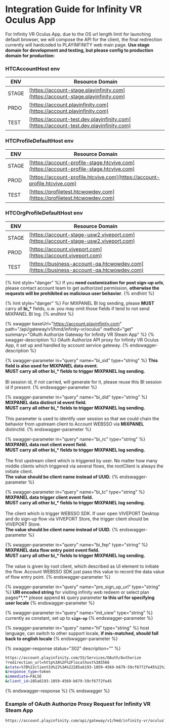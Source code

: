 # Integration Guide for Infinity VR Oculus App

For Infinity VR Oculus App, due to the OS url length limit for launching default browser, we will compose the API for the client, the final redirection currently will hardcoded to PLAYINFINITY web main page. **Use stage domain for development and testing, but please config to production domain for production:**

### HTCAccountHost env

| ENV   | Resource Domain                                                                         |
| ----- | --------------------------------------------------------------------------------------- |
| STAGE | [​https://account-stage.playinfinity.com](https://account-stage.playinfinity.com)       |
| PRDO  | [​https://account.playinfinity.com​](https://account.playinfinity.com)                  |
| TEST  | [​https://account-test.dev.playinfinity.com](https://account-test.dev.playinfinity.com) |

### HTCProfileDefaultHost env

| ENV   | Resource Domain                                                                        |
| ----- | -------------------------------------------------------------------------------------- |
| STAGE | [https://account-profile-stage.htcvive.com](https://account-profile-stage.htcvive.com) |
| PROD  | [https://account-profile.htcvive.com](https://account-profile.htcvive.com)             |
| TEST  | [https://profiletest.htcwowdev.com](https://profiletest.htcwowdev.com)                 |

### HTCOrgProfileDefaultHost env

| ENV   | Resource Domain                                                                        |
| ----- | -------------------------------------------------------------------------------------- |
| STAGE | [https://account-stage-usw2.viveport.com](https://account-stage-usw2.viveport.com)     |
| PROD  | [https://account.viveport.com](https://account.viveport.com)                           |
| TEST  | [https://business-account-qa.htcwowdev.com](https://business-account-qa.htcwowdev.com) |

{% hint style="danger" %}
If you **need customization for post sign-up urls**, please contact account team to get authorized permission, **otherwise the requests will be prohibited as malicious user behavior**.
{% endhint %}

{% hint style="danger" %}
For MIXPANEL BI log sending, please **MUST** carry all **bi\_\*** fields, o.w. you may omit those fields if tend to not send MIXPANEL BI log.
{% endhint %}

{% swagger baseUrl="https://account.playinfinity.com" path="/api/gateway/v1/hmd/infinity-vr/oculus" method="get" summary="OAuth Authorize Gateway for Infinity VR Steam App" %}
{% swagger-description %}
OAuth Authorize API proxy for Infinity VR Oculus App, it set up and handled by account service gateway.
{% endswagger-description %}

{% swagger-parameter in="query" name="bi_sid" type="string" %}
**This field is also used for MIXPANEL data event.**\
**MUST carry all other bi\_\* fields to trigger MIXPANEL log sending.**\
\
BI session id, if not carried, will generate for it, please reuse this BI session id if present.&#x20;
{% endswagger-parameter %}

{% swagger-parameter in="query" name="bi_did" type="string" %}
**MIXPANEL data distinct id event field.**\
**MUST carry all other bi\_\* fields to trigger MIXPANEL log sending.**\
\
This parameter is used to identify user session so that we could chain the behavior from upstream client to Account WEBSSO via **MIXPANEL** distinctId.
{% endswagger-parameter %}

{% swagger-parameter in="query" name="bi_rc" type="string" %}
**MIXPANEL data root client event field.**\
**MUST carry all other bi\_\* fields to trigger MIXPANEL log sending.**\
\
The first upstream client which is triggered by user. No matter how many middle clients which triggered via several flows, the rootClient is always the initiate client.\
**The value should be client name instead of UUID.**
{% endswagger-parameter %}

{% swagger-parameter in="query" name="bi_tc" type="string" %}
**MIXPANEL data trigger client event field.** \
**MUST carry all other bi\_\* fields to trigger MIXPANEL log sending.**\
\
The client which is trigger WEBSSO SDK. If user open VIVEPORT Desktop and do sign-up flow via VIVEPORT Store, the trigger client should be VIVEPORT Store. \
**The value should be client name instead of UUID.**
{% endswagger-parameter %}

{% swagger-parameter in="query" name="bi_fep" type="string" %}
**MIXPANEL data flow entry point event field.** \
**MUST carry all other bi\_\* fields to trigger MIXPANEL log sending.**\
\
The value is given by root client, which described as UI element to initiate the flow. Account WEBSSO SDK just pass this value to record the data value of flow entry point.
{% endswagger-parameter %}

{% swagger-parameter in="query" name="pre_sign_up_url" type="string" %}
**URI encoded string** for visiting infinity web redeem or select plan pages**,** please append **`hl`** query parameter **to this url for specifying user locale**
{% endswagger-parameter %}

{% swagger-parameter in="query" name="init_view" type="string" %}
currently as constant, set up to **`sign-up`**
{% endswagger-parameter %}

{% swagger-parameter in="query" name="hl" type="string" %}
host language, can switch to other support locale, **if mis-matched, should fall back to english locale**
{% endswagger-parameter %}

{% swagger-response status="302" description="" %}
```bash
https://account.playinfinity.com/SS/Services/OAuth/Authorize
?redirection_url=http%3A%2F%2Flocalhost%3A5566
&state=%7B%22clientId%22%3A%22285a6193-1059-4569-b679-59cf6772fe45%22%2C%22redirectionUrl%22%3A%22https%3A%2F%2Fviveport-web-mock-site.com%22%2C%22flow%22%3A%22infinity%22%2C%22initView%22%3A%22sign-up%22%2C%22viewToggles%22%3A%5B%22-sign-in%22%5D%2C%22requireAuthCode%22%3Afalse%2C%22preSignUpUrl%22%3A%22https%3A%2F%2Fid-dev-websso.htcwowdev.com%2F19%2Fdev.html%22%7D
&response_type=token
&immediate=FALSE
&client_id=285a6193-1059-4569-b679-59cf6772fe45
```
{% endswagger-response %}
{% endswagger %}

### Example of OAuth Authorize Proxy Request for Infinity VR Steam App

```bash
https://account.playinfinity.com/api/gateway/v1/hmd/infinity-vr/oculus?hl=zh-TW&init_view=sign-up&pre_sign_up_url=https%3A%2F%2Fwww.playinfinity.com%2Fstore%2Fsetup%2Fplans%3Fhl%3Dzh-TW
```
